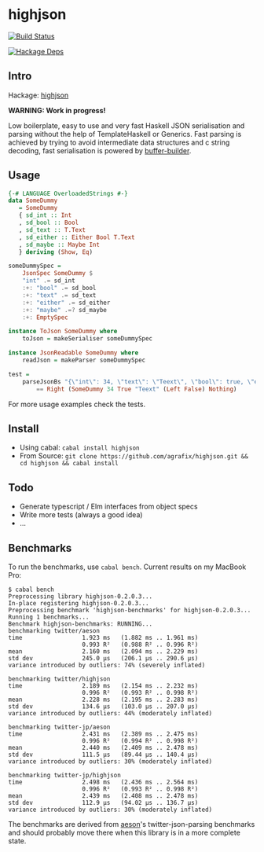highjson
=====

[![Build Status](https://travis-ci.org/agrafix/highjson.svg)](https://travis-ci.org/agrafix/highjson)

[![Hackage Deps](https://img.shields.io/hackage-deps/v/highjson.svg)](http://packdeps.haskellers.com/reverse/highjson)

## Intro

Hackage: [highjson](http://hackage.haskell.org/package/highjson)

 **WARNING: Work in progress!**

Low boilerplate, easy to use and very fast Haskell JSON serialisation and
parsing without the help of TemplateHaskell or Generics. Fast parsing is
achieved by trying to avoid intermediate data structures and c string
decoding, fast serialisation is powered by [buffer-builder](https://github.com/chadaustin/buffer-builder/).

## Usage

```haskell
{-# LANGUAGE OverloadedStrings #-}
data SomeDummy
   = SomeDummy
   { sd_int :: Int
   , sd_bool :: Bool
   , sd_text :: T.Text
   , sd_either :: Either Bool T.Text
   , sd_maybe :: Maybe Int
   } deriving (Show, Eq)

someDummySpec =
    JsonSpec SomeDummy $
    "int" .= sd_int
    :+: "bool" .= sd_bool
    :+: "text" .= sd_text
    :+: "either" .= sd_either
    :+: "maybe" .=? sd_maybe
    :+: EmptySpec

instance ToJson SomeDummy where
    toJson = makeSerialiser someDummySpec

instance JsonReadable SomeDummy where
    readJson = makeParser someDummySpec

test =
    parseJsonBs "{\"int\": 34, \"text\": \"Teext\", \"bool\": true, \"either\": false}"
        == Right (SomeDummy 34 True "Teext" (Left False) Nothing)
 ```

For more usage examples check the tests.

## Install

* Using cabal: `cabal install highjson`
* From Source: `git clone https://github.com/agrafix/highjson.git && cd highjson && cabal install`

## Todo

* Generate typescript / Elm interfaces from object specs
* Write more tests (always a good idea)
* ...

## Benchmarks

To run the benchmarks, use `cabal bench`. Current results on my MacBook Pro:

```
$ cabal bench
Preprocessing library highjson-0.2.0.3...
In-place registering highjson-0.2.0.3...
Preprocessing benchmark 'highjson-benchmarks' for highjson-0.2.0.3...
Running 1 benchmarks...
Benchmark highjson-benchmarks: RUNNING...
benchmarking twitter/aeson
time                 1.923 ms   (1.882 ms .. 1.961 ms)
                     0.993 R²   (0.988 R² .. 0.996 R²)
mean                 2.160 ms   (2.094 ms .. 2.229 ms)
std dev              245.0 μs   (206.1 μs .. 290.6 μs)
variance introduced by outliers: 74% (severely inflated)

benchmarking twitter/highjson
time                 2.189 ms   (2.154 ms .. 2.232 ms)
                     0.996 R²   (0.993 R² .. 0.998 R²)
mean                 2.228 ms   (2.195 ms .. 2.283 ms)
std dev              134.6 μs   (103.0 μs .. 207.0 μs)
variance introduced by outliers: 44% (moderately inflated)

benchmarking twitter-jp/aeson
time                 2.431 ms   (2.389 ms .. 2.475 ms)
                     0.996 R²   (0.994 R² .. 0.998 R²)
mean                 2.440 ms   (2.409 ms .. 2.478 ms)
std dev              111.5 μs   (89.44 μs .. 140.4 μs)
variance introduced by outliers: 30% (moderately inflated)

benchmarking twitter-jp/highjson
time                 2.498 ms   (2.436 ms .. 2.564 ms)
                     0.996 R²   (0.993 R² .. 0.998 R²)
mean                 2.439 ms   (2.408 ms .. 2.478 ms)
std dev              112.9 μs   (94.02 μs .. 136.7 μs)
variance introduced by outliers: 30% (moderately inflated)
```

The benchmarks are derived from [aeson](https://github.com/bos/aeson)'s
twitter-json-parsing benchmarks and should probably move there when this library is in a
more complete state.
